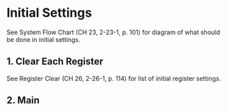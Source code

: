 # Initial Settings

See System Flow Chart (CH 23, 2-23-1, p. 101) for diagram of what should be done in initial settings.

## 1. Clear Each Register

See Register Clear (CH 26, 2-26-1, p. 114) for list of initial register settings.

## 2. Main
